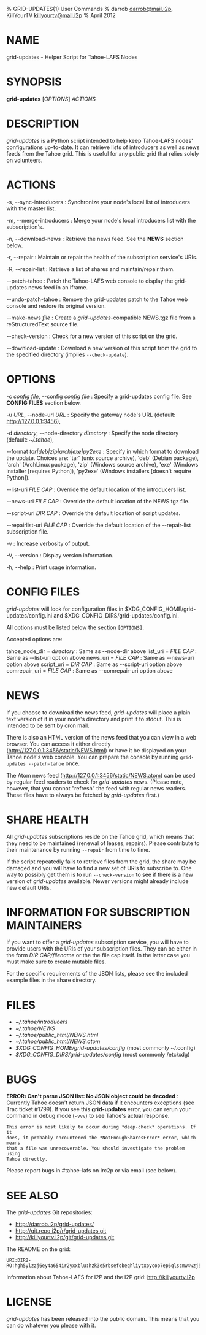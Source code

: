 % GRID-UPDATES(1) User Commands
% darrob <darrob@mail.i2p>, KillYourTV <killyourtv@mail.i2p>
% April 2012

NAME
====

grid-updates - Helper Script for Tahoe-LAFS Nodes

SYNOPSIS
========

**grid-updates** [*OPTIONS*] *ACTIONS*

DESCRIPTION
===========

*grid-updates* is a Python script intended to help keep Tahoe-LAFS nodes'
configurations up-to-date.  It can retrieve lists of introducers as well as
news feeds from the Tahoe grid.  This is useful for any public grid that relies
solely on volunteers.

ACTIONS
=======

-s, \--sync-introducers
:   Synchronize your node's local list of introducers with the master list.

-m, \--merge-introducers
:   Merge your node's local introducers list with the subscription's.

-n, \--download-news
:   Retrieve the news feed.  See the **NEWS** section below.

-r, \--repair
:   Maintain or repair the health of the subscription service's URIs.

-R, \--repair-list
:   Retrieve a list of shares and maintain/repair them.

\--patch-tahoe
:   Patch the Tahoe-LAFS web console to display the grid-updates news feed in
    an Iframe.

\--undo-patch-tahoe
:   Remove the grid-updates patch to the Tahoe web console and restore its
    original version.

\--make-news *file*
:   Create a *grid-updates*-compatible NEWS.tgz file from a reStructuredText
    source file.

\--check-version
:   Check for a new version of this script on the grid.

\--download-update
:   Download a new version of this script from the grid to the specified
    directory (implies `--check-update`).

OPTIONS
=======

-c *config file*, \--config *config file*
:   Specify a grid-updates config file. See **CONFIG FILES** section below.

-u *URL*, \--node-url *URL*
:   Specify the gateway node's URL (default: http://127.0.0.1:3456),

-d *directory*, \--node-directory *directory*
:   Specify the node directory (default: *~/.tahoe*),

\--format *tar|deb|zip|arch|exe|py2exe*
:   Specify in which format to download the update. Choices are: 'tar' (unix source
	archive), 'deb' (Debian package), 'arch' (ArchLinux package), 'zip' (Windows source archive),
	'exe' (Windows installer [requires Python]),
	'py2exe' (Windows installers [doesn't require Python]).

\--list-uri *FILE CAP*
:   Override the default location of the introducers list.

\--news-uri *FILE CAP*
:   Override the default location of the NEWS.tgz file.

\--script-uri *DIR CAP*
:   Override the default location of script updates.

\--repairlist-uri *FILE CAP*
:   Override the default location of the \--repair-list subscription file.

-v
:   Increase verbosity of output.

-V, \--version
:   Display version information.

-h, \--help
:   Print usage information.

CONFIG FILES
============

*grid-updates* will look for configuration files in
$XDG_CONFIG_HOME/grid-updates/config.ini and
$XDG_CONFIG_DIRS/grid-updates/config.ini.

All options must be listed below the section `[OPTIONS]`.

Accepted options are:

tahoe\_node\_dir = *directory*
:    Same as \--node-dir above
list_uri = *FILE CAP*
:    Same as \--list-uri option above
news_uri = *FILE CAP*
:    Same as \--news-uri option above
script_uri = *DIR CAP*
:    Same as \--script-uri option above
comrepair_uri = *FILE CAP*
:    Same as \--comrepair-uri option above

NEWS
====

If you choose to download the news feed, *grid-updates* will place a plain text
version of it in your node's directory and print it to stdout. This is intended
to be sent by cron mail.

There is also an HTML version of the news feed that you can view in a web
browser. You can access it either directly
(http://127.0.0.1:3456/static/NEWS.html) or have it be displayed on your Tahoe
node's web console. You can prepare the console by running `grid-updates
--patch-tahoe` once.

The Atom news feed (http://127.0.0.1:3456/static/NEWS.atom) can be used by
regular feed readers to check for *grid-updates* news.  (Please note, however,
that you cannot "refresh" the feed with regular news readers.  These files have
to always be fetched by *grid-updates* first.)

SHARE HEALTH
============

All *grid-updates* subscriptions reside on the Tahoe grid, which means that
they need to be maintained (renewal of leases, repairs).  Please contribute to
their maintenance by running `--repair` from time to time.

If the script repeatedly fails to retrieve files from the grid, the share may
be damaged and you will have to find a new set of URIs to subscribe to.  One
way to possibly get them is to run `--check-version` to see if there is a new
version of *grid-updates* available.  Newer versions might already include new
default URIs.

INFORMATION FOR SUBSCRIPTION MAINTAINERS
========================================

If you want to offer a *grid-updates* subscription service, you will have to
provide users with the URIs of your subscription files.  They can be either in
the form *DIR CAP/filename* or the the file cap itself.  In the latter case you
must make sure to create mutable files.

For the specific requirements of the JSON lists, please see the included
example files in the share directory.

FILES
=====

* *~/.tahoe/introducers*  
* *~/.tahoe/NEWS*  
* *~/.tahoe/public_html/NEWS.html*  
* *~/.tahoe/public_html/NEWS.atom*  
* *\$XDG_CONFIG_HOME/grid-updates/config* (most commonly ~/.config)  
* *\$XDG_CONFIG_DIRS/grid-updates/config* (most commonly /etc/xdg)  

BUGS
====

**ERROR: Can't parse JSON list: No JSON object could be decoded**
:   Currently Tahoe doesn't return JSON data if it encounters exceptions (see
    Trac ticket #1799). If you see this **grid-updates** error, you can rerun
    your command in debug mode (``-vvv``) to see Tahoe's actual response.

	This error is most likely to occur during *deep-check* operations. If it
	does, it probably encountered the *NotEnoughSharesError* error, which means
	that a file was unrecoverable. You should investigate the problem using
	Tahoe directly.

Please report bugs in #tahoe-lafs on Irc2p or via email (see below).


SEE ALSO
========

The *grid-updates* Git repositories:

* http://darrob.i2p/grid-updates/  
* http://git.repo.i2p/r/grid-updates.git  
* http://killyourtv.i2p/git/grid-updates.git

The README on the grid:

    URI:DIR2-RO:hgh5ylzzj6ey4a654ir2yxxblu:hzk3e5rbsefobeqhliytxpycop7ep6qlscmw4wzj5plicg3ilotq/README.html

Information about Tahoe-LAFS for I2P and the I2P grid: http://killyourtv.i2p

LICENSE
=======

*grid-updates* has been released into the public domain. This means that you can
do whatever you please with it.

